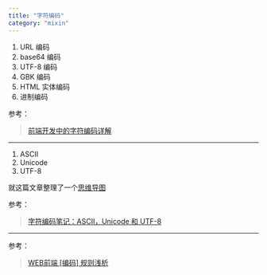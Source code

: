 ```yaml
---
title: "字符编码"
category: "mixin"
---
```


1. URL 编码
1. base64 编码
1. UTF-8 编码
1. GBK 编码
1. HTML 实体编码
1. 进制编码

参考：
> [前端开发中的字符编码详解](http://www.codeceo.com/article/front-dev-encoding.html)

***

1. ASCII
1. Unicode
1. UTF-8

就这篇文章整理了一个[思维导图](https://www.processon.com/mindmap/597aeb1ae4b06b35d2f9f5aa)

参考：
> [字符编码笔记：ASCII，Unicode 和 UTF-8](http://www.ruanyifeng.com/blog/2007/10/ascii_unicode_and_utf-8.html)

***

参考：
> [WEB前端 [编码] 规则浅析](http://www.cnblogs.com/syfwhu/p/5125327.html#)